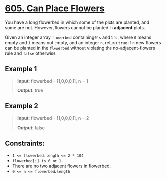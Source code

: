 # [605. Can Place Flowers](https://leetcode.com/problems/can-place-flowers/description)

You have a long flowerbed in which some of the plots are planted, and some are not. However, flowers cannot be planted in **adjacent** plots.

Given an integer array `flowerbed` containing`0's` and `1's`, where `0` means empty and `1` means not empty, and an integer `n`, return `true` if `n` new flowers can be planted in the `flowerbed` without violating the no-adjacent-flowers rule and `false` otherwise.

## Example 1

> **Input**: flowerbed = [1,0,0,0,1], n = 1
>
> **Output**: true

## Example 2

> **Input**: flowerbed = [1,0,0,0,1], n = 2
>
> **Output**: false
 

## Constraints:

- `1 <= flowerbed.length <= 2 * 104`
- `flowerbed[i] is 0 or 1.`
- There are no two adjacent flowers in flowerbed.
- `0 <= n <= flowerbed.length`